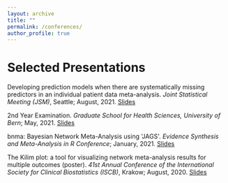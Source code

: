 ```yaml
---
layout: archive
title: ""
permalink: /conferences/
author_profile: true
---
```


# Selected Presentations

Developing prediction models when there are systematically missing predictors in an individual patient data meta-analysis. 
<em>Joint Statistical Meeting (JSM)</em>, Seattle; August, 2021.
<ins>[Slides](https://mikejseo.github.io/files/JSM2021.pdf)</ins> 

2nd Year Examination. <em>Graduate School for Health Sciences, University of Bern</em>; May, 2021.
<ins>[Slides](https://mikejseo.github.io/files/midterm.pdf)</ins> 

bnma: Bayesian Network Meta-Analysis using 'JAGS'. <em>Evidence Synthesis and Meta-Analysis in R Conference</em>; January, 2021.
<ins>[Slides](https://mikejseo.github.io/files/bnma.pdf)</ins> 

The Kilim plot: a tool for visualizing network meta-analysis results for multiple outcomes (poster). 
<em>41st Annual Conference of the International Society for Clinical Biostatistics (ISCB)</em>, Krakow; August, 2020.
<ins>[Slides](https://mikejseo.github.io/files/ISCB2020_Kilim.pdf)</ins>